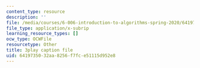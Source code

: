 ```yaml
---
content_type: resource
description: ''
file: /media/courses/6-006-introduction-to-algorithms-spring-2020/6419735032aa8256f7fce51115d952e8_JbafQJx1CIA.srt
file_type: application/x-subrip
learning_resource_types: []
ocw_type: OCWFile
resourcetype: Other
title: 3play caption file
uid: 64197350-32aa-8256-f7fc-e51115d952e8
---
```

